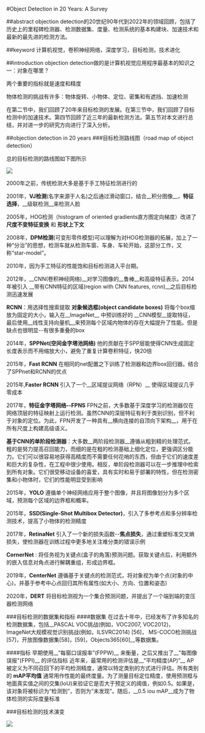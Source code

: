 #Object Detection in 20 Years: A Survey

##abstract
objection detection的20世纪90年代到2022年的领域回顾，包括了历史上的里程碑检测器、检测数据集、度量、检测系统的基本构建块、加速技术和最新的最先进的检测方法。

##keyword
计算机视觉，卷积神经网络，深度学习，目标检测，技术进化

##introduction
objection detection做的是计算机视觉应用程序最基本的知识之一：对象在哪里？

两个重要的指标就是速度和精度

物体检测的挑战有许多：物体旋转、小物体、定位、密集和有遮挡、加速检测

在第二节中，我们回顾了20年来目标检测的发展。在第三节中，我们回顾了目标检测中的加速技术。第四节回顾了近三年的最新检测方法。第五节对本文进行总结，并对进一步的研究方向进行了深入分析。

##objection detection in 20 years
###目标检测路线图（road map of object detection）

总的目标检测的路线图如下图所示

![](https://cdn.jsdelivr.net/gh/tj-messi/picture/1726463381089.png)

2000年之前，传统检测大多是基于手工特征检测进行的

2001年，__VJ检测__(名字来源于人名)之后通过滑动窗口，结合__积分图像__，__特征选择__，__级联检测__来检测人脸

2005年，HOG检测（histogram of oriented gradients直方图定向梯度）改进了 __尺度不变特征变换__ 和 __形状上下文__ 

2008年，__DPM检测__(可变形零件模型)可以理解为对HOG检测器的拓展，加上了一种“分治”的思想，检测车就从检测车窗、车身、车轮开始，这部分工作，又称“star-model”。

2010年，因为手工特征的性能饱和目标检测进入平台期。

2012年，__CNN(卷积神经网络)__对学习图像的__鲁棒__和高级特征表示。2014年被引入 __带有CNN特征的区域(region with CNN features, rcnn)__之后目标检测迅速发展

__RCNN__：用选择性搜索提取 __对象候选框(object candidate boxes)__  将每个box缩放为固定的大小，输入在__ImageNet__ 中预训练好的 __CNN模型__提取特征，最后使用__线性支持向量机__来预测每个区域内物体的存在大幅提升了性能。但是缺点也很明显--有很多重叠的box

2014年，__SPPNet(空间金字塔池网络)__ 他的贡献在于SPP层能使得CNN生成固定长度表示而不用缩放大小，避免了重复计算卷积特征，快20倍

2015年，__Fast RCNN__ 在相同的net配置之下训练了检测器和边界box回归器。结合了SPPnet和RCNN的优点

2015年,__Faster RCNN__ 引入了一个__区域提议网络（RPN）__ 使得区域提议几乎零成本

2017年，__特征金字塔网络--FPNS__ FPN之前，大多数基于深度学习的检测器仅在网络顶层的特征映射上运行检测。虽然CNN的深层特征有利于类别识别，但不利于对象的定位。为此，FPN开发了一种具有__横向连接的自顶向下架构__，用于在所有尺度上构建高级语义。

__基于CNN的单阶段检测器__：大多数__两阶段检测器__遵循从粗到精的处理范式。粗的是努力提高召回能力，而细的是在粗的检测基础上细化定位，更强调区分能力。它们可以很容易地获得高精度而不需要任何花哨的东西，但由于它们的速度差和巨大的复杂性，在工程中很少使用。相反，单阶段检测器可以在一步推理中检索到所有对象。它们很受移动设备的喜爱，具有实时和易于部署的特性，但在检测密集和小物体时，它们的性能明显受到影响

2015年，__YOLO__ 遵循单个神经网络应用于整个图像，并且将图像划分为多个区域，预测每个区域的边界框和概率。

2015年，__SSD(Single-Shot Multibox Detector)__，引入了多参考点和多分辨率检测技术，提高了小物体的检测精度

2017年，__RetinaNet__ 引入了一个新的损失函数--__焦点损失__，通过重塑标准交叉熵损失，使检测器在训练过程中更多地关注难分类的错误示例

__CornerNet__ : 将任务视为关键点(盒子的角落)预测问题。获取关键点后，利用额外的嵌入信息对角点进行解耦重组，形成边界框。

2019年，__CenterNet__ 遵循基于关键点的检测范式，将对象视为单个点(对象的中心)，并基于参考中心点回归其所有属性(如大小、方向、位置和姿态)

2020年，__DERT__ 将目标检测视为一个集合预测问题，并提出了一个端到端的变压器检测网络

###目标检测的数据集和指标
####数据集
在过去十年中，已经发布了许多知名的检测数据集，包括__PASCAL VOC挑战(例如，VOC2007, VOC2012)， ImageNet大规模视觉识别挑战(例如，ILSVRC2014) [56]， MS-COCO检测挑战[57]，开放图像数据集[58]，[59]，Objects365[60]__等数据集。

####指标
早期使用__“每窗口误报率”(FPPW)__ 来衡量，之后又推出了__"每图像误报"(FPPI)__ 的评估指标
近年来，最常用的检测评估是__“平均精度(AP)”__
AP被定义为不同召回下的平均检测精度，通常以特定类别的方式进行评估。所有类别的 __mAP平均值__ 通常用作性能的最终度量。为了测量目标定位精度，使用预测框与地面真实值之间的交集(IoU)来验证它是否大于预定义的阈值，例如0.5。如果是，该对象将被标识为“检测到”，否则为“未发现”。随后，__0.5 iou mAP__成为了物体检测的实际度量标准

###目标检测的技术演变

![](https://cdn.jsdelivr.net/gh/tj-messi/picture/1726504797221.png)

